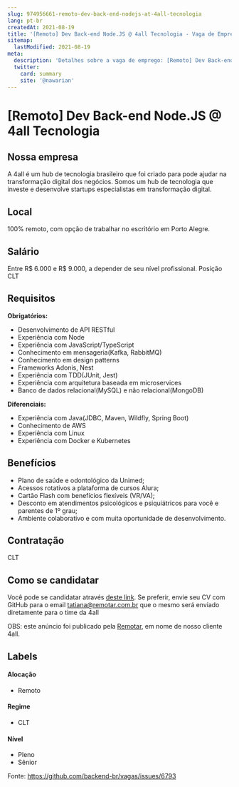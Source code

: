 ```yaml
---
slug: 974956661-remoto-dev-back-end-nodejs-at-4all-tecnologia
lang: pt-br
createdAt: 2021-08-19
title: '[Remoto] Dev Back-end Node.JS @ 4all Tecnologia - Vaga de Emprego'
sitemap:
  lastModified: 2021-08-19
meta:
  description: 'Detalhes sobre a vaga de emprego: [Remoto] Dev Back-end Node.JS @ 4all Tecnologia'
  twitter:
    card: summary
    site: '@nawarian'
---
```


# [Remoto] Dev Back-end Node.JS @ 4all Tecnologia

## Nossa empresa

A 4all é um hub de tecnologia brasileiro que foi criado para pode ajudar na transformação digital dos negócios. Somos um hub de tecnologia que investe e desenvolve startups especialistas em transformação digital. 

## Local

100% remoto, com opção de trabalhar no escritório em Porto Alegre.

## Salário

Entre R$ 6.000 e R$ 9.000, a depender de seu nível profissional. 
Posição CLT

## Requisitos

**Obrigatórios:**

- Desenvolvimento de API RESTful
- Experiência com Node
- Experiência com JavaScript/TypeScript 
- Conhecimento em mensageria(Kafka, RabbitMQ)
- Conhecimento em design patterns
- Frameworks Adonis, Nest
- Experiência com TDD(JUnit, Jest)
- Experiência com arquitetura baseada em microservices
- Banco de dados relacional(MySQL) e não relacional(MongoDB)

**Diferenciais:**

- Experiência com Java(JDBC, Maven, Wildfly, Spring Boot)
- Conhecimento de AWS
- Experiência com Linux
- Experiência com Docker e Kubernetes

## Benefícios

- Plano de saúde e odontológico da Unimed;
- Acessos rotativos a plataforma de cursos Alura;
- Cartão Flash com benefícios flexíveis (VR/VA);
- Desconto em atendimentos psicológicos e psiquiátricos para você e parentes de 1º grau;
- Ambiente colaborativo e com muita oportunidade de desenvolvimento.

## Contratação

CLT

## Como se candidatar

Você pode se candidatar através [deste link](https://bit.ly/3D1L0JK).
Se preferir, envie seu CV com GitHub para o email tatiana@remotar.com.br que o mesmo será enviado diretamente para o time da 4all

OBS: este anúncio foi publicado pela [Remotar](https://remotar.com.br/), em nome de nosso cliente 4all. 


## Labels
<!-- retire os labels que não fazem sentido à vaga -->

#### Alocação
- Remoto

#### Regime
- CLT

#### Nível
- Pleno
- Sênior

Fonte: https://github.com/backend-br/vagas/issues/6793